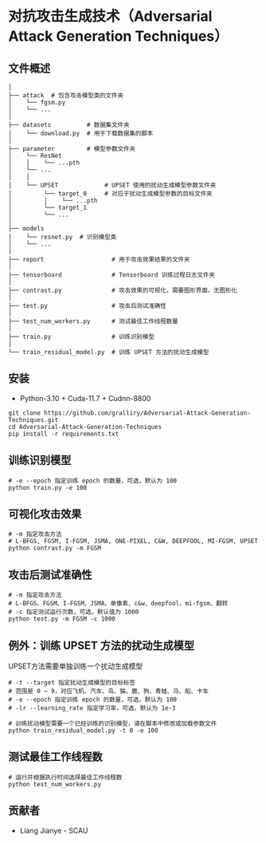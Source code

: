# 对抗攻击生成技术（Adversarial Attack Generation Techniques）

## 文件概述

```
│
├── attack  # 包含攻击模型类的文件夹
│    └── fgsm.py
│    └── ...
│
├── datasets          # 数据集文件夹
│    └── download.py  # 用于下载数据集的脚本
│
├── parameter         # 模型参数文件夹
│    └── ResNet
│    │    └── ...pth
│    └── ...
│    │ 
│    └── UPSET             # UPSET 使用的扰动生成模型参数文件夹
│         └── target_0     # 对应于扰动生成模型参数的目标文件夹
│         │    └── ...pth
│         └── target_1
│         └── ...
│
├── models       
│    └── resnet.py  # 识别模型类
│    └── ...
│
├── report                   # 用于攻击效果结果的文件夹
│ 
├── tensorboard              # Tensorboard 训练过程日志文件夹
│
├── contrast.py              # 攻击效果的可视化，需要图形界面，无图形化
│
├── test.py                  # 攻击后测试准确性
│
├── test_num_workers.py      # 测试最佳工作线程数量
│
├── train.py                 # 训练识别模型
│
└── train_residual_model.py  # 训练 UPSET 方法的扰动生成模型
```

## 安装

* Python-3.10 + Cuda-11.7 + Cudnn-8800

```shell
git clone https://github.com/gralliry/Adversarial-Attack-Generation-Techniques.git
cd Adversarial-Attack-Generation-Techniques
pip install -r requirements.txt
```

## 训练识别模型

```shell
# -e --epoch 指定训练 epoch 的数量，可选，默认为 100
python train.py -e 100
```

## 可视化攻击效果

```shell
# -m 指定攻击方法
# L-BFGS, FGSM, I-FGSM, JSMA, ONE-PIXEL, C&W, DEEPFOOL, MI-FGSM, UPSET
python contrast.py -m FGSM
```

## 攻击后测试准确性

```shell
# -m 指定攻击方法
# L-BFGS、FGSM、I-FGSM、JSMA、单像素、c&w、deepfool、mi-fgsm、翻转
# -c 指定测试运行次数，可选，默认值为 1000
python test.py -m FGSM -c 1000
```

## 例外：训练 UPSET 方法的扰动生成模型

UPSET方法需要单独训练一个扰动生成模型

```shell
# -t --target 指定扰动生成模型的目标标签
# 范围是 0 ~ 9，对应飞机、汽车、鸟、猫、鹿、狗、青蛙、马、船、卡车
# -e --epoch 指定训练 epoch 的数量，可选，默认为 100
# -lr --learning_rate 指定学习率，可选，默认为 1e-3

# 训练扰动模型需要一个已经训练的识别模型，请在脚本中修改或加载参数文件
python train_residual_model.py -t 0 -e 100
```

## 测试最佳工作线程数

```shell
# 运行并根据执行时间选择最佳工作线程数
python test_num_workers.py
```

## 贡献者

- Liang Jianye - SCAU
